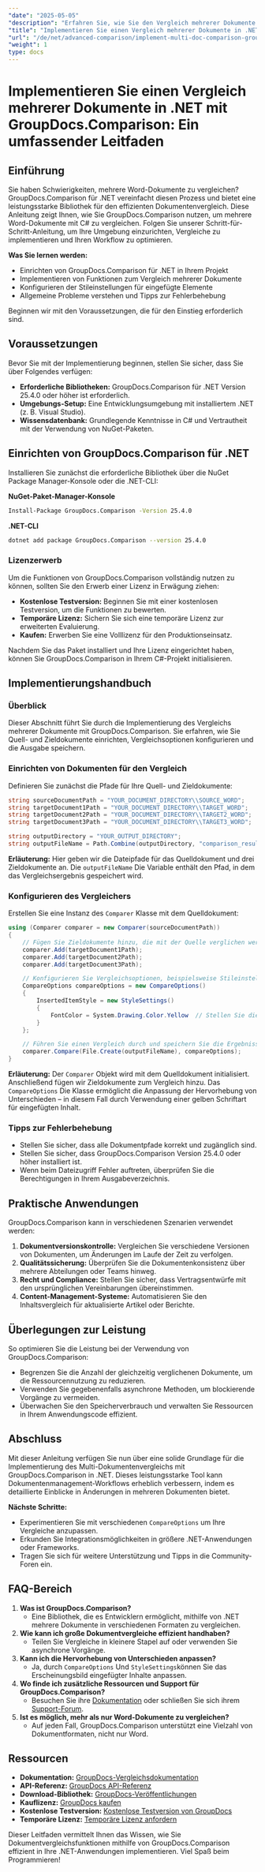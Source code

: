 ```yaml
---
"date": "2025-05-05"
"description": "Erfahren Sie, wie Sie den Vergleich mehrerer Dokumente mit GroupDocs.Comparison für .NET implementieren. Diese Anleitung behandelt Einrichtung, Konfiguration und praktische Anwendungen."
"title": "Implementieren Sie einen Vergleich mehrerer Dokumente in .NET mit GroupDocs.Comparison"
"url": "/de/net/advanced-comparison/implement-multi-doc-comparison-groupdocs-net/"
"weight": 1
type: docs
---
```

# Implementieren Sie einen Vergleich mehrerer Dokumente in .NET mit GroupDocs.Comparison: Ein umfassender Leitfaden

## Einführung

Sie haben Schwierigkeiten, mehrere Word-Dokumente zu vergleichen? GroupDocs.Comparison für .NET vereinfacht diesen Prozess und bietet eine leistungsstarke Bibliothek für den effizienten Dokumentenvergleich. Diese Anleitung zeigt Ihnen, wie Sie GroupDocs.Comparison nutzen, um mehrere Word-Dokumente mit C# zu vergleichen. Folgen Sie unserer Schritt-für-Schritt-Anleitung, um Ihre Umgebung einzurichten, Vergleiche zu implementieren und Ihren Workflow zu optimieren.

**Was Sie lernen werden:**
- Einrichten von GroupDocs.Comparison für .NET in Ihrem Projekt
- Implementieren von Funktionen zum Vergleich mehrerer Dokumente
- Konfigurieren der Stileinstellungen für eingefügte Elemente
- Allgemeine Probleme verstehen und Tipps zur Fehlerbehebung

Beginnen wir mit den Voraussetzungen, die für den Einstieg erforderlich sind.

## Voraussetzungen

Bevor Sie mit der Implementierung beginnen, stellen Sie sicher, dass Sie über Folgendes verfügen:
- **Erforderliche Bibliotheken:** GroupDocs.Comparison für .NET Version 25.4.0 oder höher ist erforderlich.
- **Umgebungs-Setup:** Eine Entwicklungsumgebung mit installiertem .NET (z. B. Visual Studio).
- **Wissensdatenbank:** Grundlegende Kenntnisse in C# und Vertrautheit mit der Verwendung von NuGet-Paketen.

## Einrichten von GroupDocs.Comparison für .NET

Installieren Sie zunächst die erforderliche Bibliothek über die NuGet Package Manager-Konsole oder die .NET-CLI:

**NuGet-Paket-Manager-Konsole**
```bash
Install-Package GroupDocs.Comparison -Version 25.4.0
```

**.NET-CLI**
```bash
dotnet add package GroupDocs.Comparison --version 25.4.0
```

### Lizenzerwerb

Um die Funktionen von GroupDocs.Comparison vollständig nutzen zu können, sollten Sie den Erwerb einer Lizenz in Erwägung ziehen:
- **Kostenlose Testversion:** Beginnen Sie mit einer kostenlosen Testversion, um die Funktionen zu bewerten.
- **Temporäre Lizenz:** Sichern Sie sich eine temporäre Lizenz zur erweiterten Evaluierung.
- **Kaufen:** Erwerben Sie eine Volllizenz für den Produktionseinsatz.

Nachdem Sie das Paket installiert und Ihre Lizenz eingerichtet haben, können Sie GroupDocs.Comparison in Ihrem C#-Projekt initialisieren.

## Implementierungshandbuch

### Überblick
Dieser Abschnitt führt Sie durch die Implementierung des Vergleichs mehrerer Dokumente mit GroupDocs.Comparison. Sie erfahren, wie Sie Quell- und Zieldokumente einrichten, Vergleichsoptionen konfigurieren und die Ausgabe speichern.

### Einrichten von Dokumenten für den Vergleich
Definieren Sie zunächst die Pfade für Ihre Quell- und Zieldokumente:
```csharp
string sourceDocumentPath = "YOUR_DOCUMENT_DIRECTORY\\SOURCE_WORD";
string targetDocument1Path = "YOUR_DOCUMENT_DIRECTORY\\TARGET_WORD";
string targetDocument2Path = "YOUR_DOCUMENT_DIRECTORY\\TARGET2_WORD";
string targetDocument3Path = "YOUR_DOCUMENT_DIRECTORY\\TARGET3_WORD";

string outputDirectory = "YOUR_OUTPUT_DIRECTORY";
string outputFileName = Path.Combine(outputDirectory, "comparison_result.docx");
```
**Erläuterung:** Hier geben wir die Dateipfade für das Quelldokument und drei Zieldokumente an. Die `outputFileName` Die Variable enthält den Pfad, in dem das Vergleichsergebnis gespeichert wird.

### Konfigurieren des Vergleichers
Erstellen Sie eine Instanz des `Comparer` Klasse mit dem Quelldokument:
```csharp
using (Comparer comparer = new Comparer(sourceDocumentPath))
{
    // Fügen Sie Zieldokumente hinzu, die mit der Quelle verglichen werden sollen.
    comparer.Add(targetDocument1Path);
    comparer.Add(targetDocument2Path);
    comparer.Add(targetDocument3Path);

    // Konfigurieren Sie Vergleichsoptionen, beispielsweise Stileinstellungen für eingefügte Elemente.
    CompareOptions compareOptions = new CompareOptions()
    {
        InsertedItemStyle = new StyleSettings()
        {
            FontColor = System.Drawing.Color.Yellow  // Stellen Sie die Schriftfarbe des eingefügten Inhalts auf Gelb ein.
        }
    };

    // Führen Sie einen Vergleich durch und speichern Sie die Ergebnisse in der Ausgabedatei.
    comparer.Compare(File.Create(outputFileName), compareOptions);
}
```
**Erläuterung:** Der `Comparer` Objekt wird mit dem Quelldokument initialisiert. Anschließend fügen wir Zieldokumente zum Vergleich hinzu. Das `CompareOptions` Die Klasse ermöglicht die Anpassung der Hervorhebung von Unterschieden – in diesem Fall durch Verwendung einer gelben Schriftart für eingefügten Inhalt.

### Tipps zur Fehlerbehebung
- Stellen Sie sicher, dass alle Dokumentpfade korrekt und zugänglich sind.
- Stellen Sie sicher, dass GroupDocs.Comparison Version 25.4.0 oder höher installiert ist.
- Wenn beim Dateizugriff Fehler auftreten, überprüfen Sie die Berechtigungen in Ihrem Ausgabeverzeichnis.

## Praktische Anwendungen
GroupDocs.Comparison kann in verschiedenen Szenarien verwendet werden:
1. **Dokumentversionskontrolle:** Vergleichen Sie verschiedene Versionen von Dokumenten, um Änderungen im Laufe der Zeit zu verfolgen.
2. **Qualitätssicherung:** Überprüfen Sie die Dokumentenkonsistenz über mehrere Abteilungen oder Teams hinweg.
3. **Recht und Compliance:** Stellen Sie sicher, dass Vertragsentwürfe mit den ursprünglichen Vereinbarungen übereinstimmen.
4. **Content-Management-Systeme:** Automatisieren Sie den Inhaltsvergleich für aktualisierte Artikel oder Berichte.

## Überlegungen zur Leistung
So optimieren Sie die Leistung bei der Verwendung von GroupDocs.Comparison:
- Begrenzen Sie die Anzahl der gleichzeitig verglichenen Dokumente, um die Ressourcennutzung zu reduzieren.
- Verwenden Sie gegebenenfalls asynchrone Methoden, um blockierende Vorgänge zu vermeiden.
- Überwachen Sie den Speicherverbrauch und verwalten Sie Ressourcen in Ihrem Anwendungscode effizient.

## Abschluss
Mit dieser Anleitung verfügen Sie nun über eine solide Grundlage für die Implementierung des Multi-Dokumentenvergleichs mit GroupDocs.Comparison in .NET. Dieses leistungsstarke Tool kann Dokumentenmanagement-Workflows erheblich verbessern, indem es detaillierte Einblicke in Änderungen in mehreren Dokumenten bietet.

**Nächste Schritte:**
- Experimentieren Sie mit verschiedenen `CompareOptions` um Ihre Vergleiche anzupassen.
- Erkunden Sie Integrationsmöglichkeiten in größere .NET-Anwendungen oder Frameworks.
- Tragen Sie sich für weitere Unterstützung und Tipps in die Community-Foren ein.

## FAQ-Bereich
1. **Was ist GroupDocs.Comparison?**
   - Eine Bibliothek, die es Entwicklern ermöglicht, mithilfe von .NET mehrere Dokumente in verschiedenen Formaten zu vergleichen.
2. **Wie kann ich große Dokumentvergleiche effizient handhaben?**
   - Teilen Sie Vergleiche in kleinere Stapel auf oder verwenden Sie asynchrone Vorgänge.
3. **Kann ich die Hervorhebung von Unterschieden anpassen?**
   - Ja, durch `CompareOptions` Und `StyleSettings`können Sie das Erscheinungsbild eingefügter Inhalte anpassen.
4. **Wo finde ich zusätzliche Ressourcen und Support für GroupDocs.Comparison?**
   - Besuchen Sie ihre [Dokumentation](https://docs.groupdocs.com/comparison/net/) oder schließen Sie sich ihrem [Support-Forum](https://forum.groupdocs.com/c/comparison/).
5. **Ist es möglich, mehr als nur Word-Dokumente zu vergleichen?**
   - Auf jeden Fall, GroupDocs.Comparison unterstützt eine Vielzahl von Dokumentformaten, nicht nur Word.

## Ressourcen
- **Dokumentation:** [GroupDocs-Vergleichsdokumentation](https://docs.groupdocs.com/comparison/net/)
- **API-Referenz:** [GroupDocs API-Referenz](https://reference.groupdocs.com/comparison/net/)
- **Download-Bibliothek:** [GroupDocs-Veröffentlichungen](https://releases.groupdocs.com/comparison/net/)
- **Kauflizenz:** [GroupDocs kaufen](https://purchase.groupdocs.com/buy)
- **Kostenlose Testversion:** [Kostenlose Testversion von GroupDocs](https://releases.groupdocs.com/comparison/net/)
- **Temporäre Lizenz:** [Temporäre Lizenz anfordern](https://purchase.groupdocs.com/temporary-license/)

Dieser Leitfaden vermittelt Ihnen das Wissen, wie Sie Dokumentvergleichsfunktionen mithilfe von GroupDocs.Comparison effizient in Ihre .NET-Anwendungen implementieren. Viel Spaß beim Programmieren!